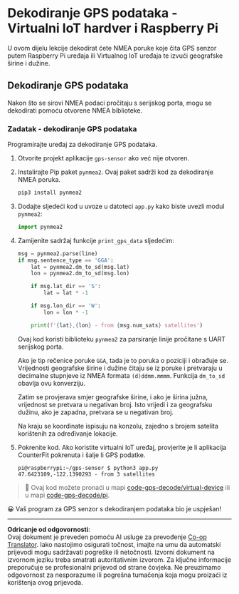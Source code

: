 <!--
CO_OP_TRANSLATOR_METADATA:
{
  "original_hash": "cbb8c285bc64c5192fae3368fb5077d2",
  "translation_date": "2025-08-28T13:19:17+00:00",
  "source_file": "3-transport/lessons/1-location-tracking/single-board-computer-gps-decode.md",
  "language_code": "hr"
}
-->
# Dekodiranje GPS podataka - Virtualni IoT hardver i Raspberry Pi

U ovom dijelu lekcije dekodirat ćete NMEA poruke koje čita GPS senzor putem Raspberry Pi uređaja ili Virtualnog IoT uređaja te izvući geografske širine i dužine.

## Dekodiranje GPS podataka

Nakon što se sirovi NMEA podaci pročitaju s serijskog porta, mogu se dekodirati pomoću otvorene NMEA biblioteke.

### Zadatak - dekodiranje GPS podataka

Programirajte uređaj za dekodiranje GPS podataka.

1. Otvorite projekt aplikacije `gps-sensor` ako već nije otvoren.

1. Instalirajte Pip paket `pynmea2`. Ovaj paket sadrži kod za dekodiranje NMEA poruka.

    ```sh
    pip3 install pynmea2
    ```

1. Dodajte sljedeći kod u uvoze u datoteci `app.py` kako biste uvezli modul `pynmea2`:

    ```python
    import pynmea2
    ```

1. Zamijenite sadržaj funkcije `print_gps_data` sljedećim:

    ```python
    msg = pynmea2.parse(line)
    if msg.sentence_type == 'GGA':
        lat = pynmea2.dm_to_sd(msg.lat)
        lon = pynmea2.dm_to_sd(msg.lon)

        if msg.lat_dir == 'S':
            lat = lat * -1

        if msg.lon_dir == 'W':
            lon = lon * -1

        print(f'{lat},{lon} - from {msg.num_sats} satellites')
    ```

    Ovaj kod koristi biblioteku `pynmea2` za parsiranje linije pročitane s UART serijskog porta.

    Ako je tip rečenice poruke `GGA`, tada je to poruka o poziciji i obrađuje se. Vrijednosti geografske širine i dužine čitaju se iz poruke i pretvaraju u decimalne stupnjeve iz NMEA formata `(d)ddmm.mmmm`. Funkcija `dm_to_sd` obavlja ovu konverziju.

    Zatim se provjerava smjer geografske širine, i ako je širina južna, vrijednost se pretvara u negativan broj. Isto vrijedi i za geografsku dužinu, ako je zapadna, pretvara se u negativan broj.

    Na kraju se koordinate ispisuju na konzolu, zajedno s brojem satelita korištenih za određivanje lokacije.

1. Pokrenite kod. Ako koristite virtualni IoT uređaj, provjerite je li aplikacija CounterFit pokrenuta i šalje li GPS podatke.

    ```output
    pi@raspberrypi:~/gps-sensor $ python3 app.py 
    47.6423109,-122.1390293 - from 3 satellites
    ```

> 💁 Ovaj kod možete pronaći u mapi [code-gps-decode/virtual-device](../../../../../3-transport/lessons/1-location-tracking/code-gps-decode/virtual-device) ili u mapi [code-gps-decode/pi](../../../../../3-transport/lessons/1-location-tracking/code-gps-decode/pi).

😀 Vaš program za GPS senzor s dekodiranjem podataka bio je uspješan!

---

**Odricanje od odgovornosti**:  
Ovaj dokument je preveden pomoću AI usluge za prevođenje [Co-op Translator](https://github.com/Azure/co-op-translator). Iako nastojimo osigurati točnost, imajte na umu da automatski prijevodi mogu sadržavati pogreške ili netočnosti. Izvorni dokument na izvornom jeziku treba smatrati autoritativnim izvorom. Za ključne informacije preporučuje se profesionalni prijevod od strane čovjeka. Ne preuzimamo odgovornost za nesporazume ili pogrešna tumačenja koja mogu proizaći iz korištenja ovog prijevoda.
